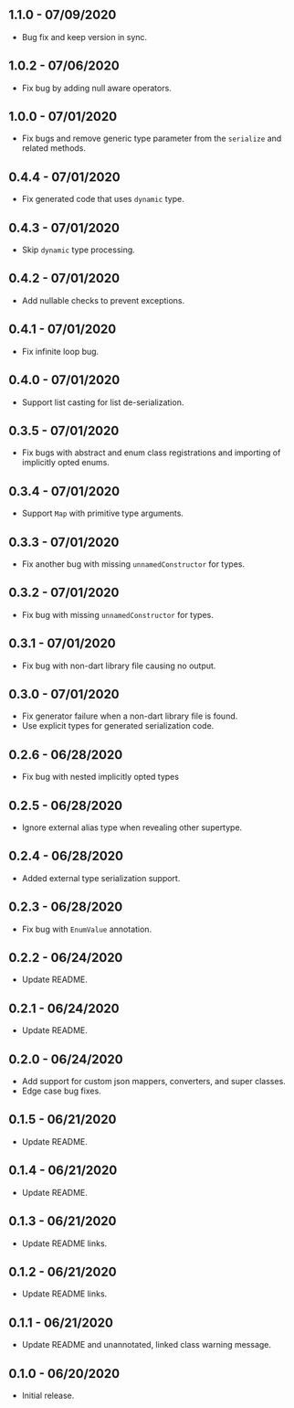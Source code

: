 ## 1.1.0 - 07/09/2020
* Bug fix and keep version in sync.

## 1.0.2 - 07/06/2020
* Fix bug by adding null aware operators.

## 1.0.0 - 07/01/2020
* Fix bugs and remove generic type parameter from the `serialize` and related methods.

## 0.4.4 - 07/01/2020
* Fix generated code that uses `dynamic` type.

## 0.4.3 - 07/01/2020
* Skip `dynamic` type processing.

## 0.4.2 - 07/01/2020
* Add nullable checks to prevent exceptions.

## 0.4.1 - 07/01/2020
* Fix infinite loop bug.

## 0.4.0 - 07/01/2020
* Support list casting for list de-serialization.

## 0.3.5 - 07/01/2020
* Fix bugs with abstract and enum class registrations and importing of implicitly opted enums.

## 0.3.4 - 07/01/2020
* Support `Map` with primitive type arguments.

## 0.3.3 - 07/01/2020
* Fix another bug with missing `unnamedConstructor` for types.

## 0.3.2 - 07/01/2020
* Fix bug with missing `unnamedConstructor` for types.

## 0.3.1 - 07/01/2020
* Fix bug with non-dart library file causing no output.

## 0.3.0 - 07/01/2020
* Fix generator failure when a non-dart library file is found.
* Use explicit types for generated serialization code.

## 0.2.6 - 06/28/2020
* Fix bug with nested implicitly opted types

## 0.2.5 - 06/28/2020
* Ignore external alias type when revealing other supertype.

## 0.2.4 - 06/28/2020
* Added external type serialization support.

## 0.2.3 - 06/28/2020
* Fix bug with `EnumValue` annotation.

## 0.2.2 - 06/24/2020
* Update README. 

## 0.2.1 - 06/24/2020
* Update README. 

## 0.2.0 - 06/24/2020
* Add support for custom json mappers, converters, and super classes.
* Edge case bug fixes.

## 0.1.5 - 06/21/2020
* Update README.

## 0.1.4 - 06/21/2020
* Update README.

## 0.1.3 - 06/21/2020
* Update README links.

## 0.1.2 - 06/21/2020
* Update README links.

## 0.1.1 - 06/21/2020
* Update README and unannotated, linked class warning message.

## 0.1.0 - 06/20/2020
* Initial release.
